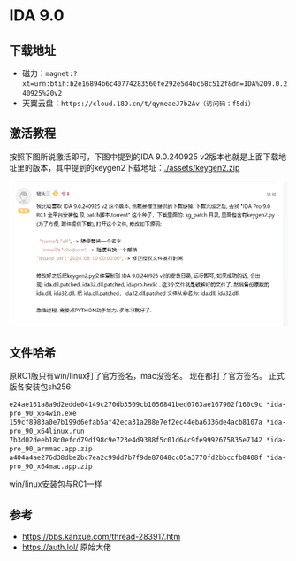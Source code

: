 # IDA 9.0

## 下载地址

- 磁力：`magnet:?xt=urn:btih:b2e16894b6c40774283560fe292e5d4bc68c512f&dn=IDA%209.0.240925%20v2`
- 天翼云盘：`https://cloud.189.cn/t/qymeaeJ7b2Av（访问码：f5di）`

## 激活教程

按照下图所说激活即可，下图中提到的IDA 9.0.240925 v2版本也就是上面下载地址里的版本，其中提到的keygen2下载地址：[./assets/keygen2.zip](./assets/keygen2.zip)

![image-20241210122721980](./readme/image-20241210122721980.png)

## 文件哈希

原RC1版只有win/linux打了官方签名，mac没签名。
现在都打了官方签名。
正式版各安装包sh256:

``` 
e24ae161a8a9d2edde04149c270db3509cb1056841bed0763ae167902f160c9c *ida-pro_90_x64win.exe
159cf8983a0e7b199d6efab5af42eca31a288e7ef2ec44eba6336de4acb8107a *ida-pro_90_x64linux.run
7b3d02deeb18c0efcd79df98c9e723e4d9388f5c01d64c9fe9992675835e7142 *ida-pro_90_armmac.app.zip
a404a4ae276d38dbe2bc7ea2c99dd7b7f9de87048cc05a3770fd2bbccfb8408f *ida-pro_90_x64mac.app.zip
```

win/linux安装包与RC1一样







## 参考

- https://bbs.kanxue.com/thread-283917.htm
- https://auth.lol/ 原始大佬